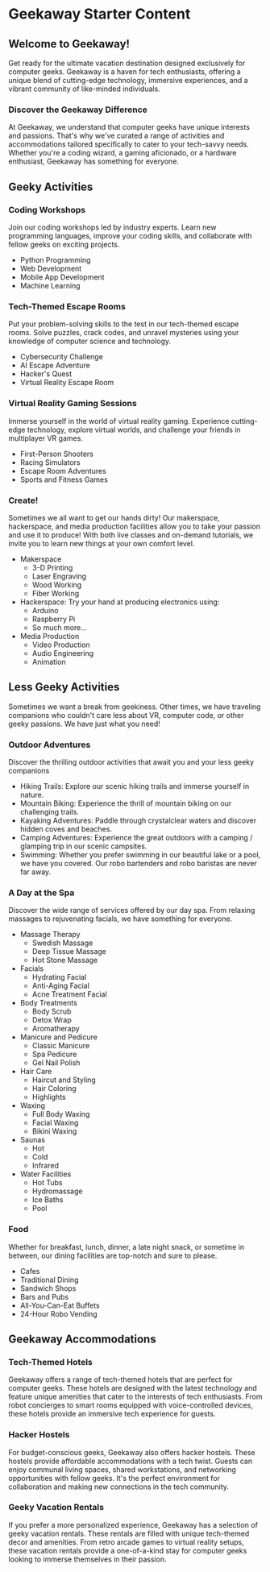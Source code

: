 # Geekaway Starter Content

## Welcome to Geekaway!

Get ready for the ultimate vacation destination designed exclusively for computer geeks. Geekaway is a haven for tech enthusiasts, offering a unique blend of cutting-edge technology, immersive experiences, and a vibrant community of like-minded individuals.

### Discover the Geekaway Difference

At Geekaway, we understand that computer geeks have unique interests and passions. That's why we've curated a range of activities and accommodations tailored specifically to cater to your tech-savvy needs. Whether you're a coding wizard, a gaming aficionado, or a hardware enthusiast, Geekaway has something for everyone.

## Geeky Activities

### Coding Workshops

Join our coding workshops led by industry experts. Learn new programming languages, improve your coding skills, and collaborate with fellow geeks on exciting projects.

- Python Programming
- Web Development
- Mobile App Development
- Machine Learning

### Tech-Themed Escape Rooms

Put your problem-solving skills to the test in our tech-themed escape rooms. Solve puzzles, crack codes, and unravel mysteries using your knowledge of computer science and technology.

- Cybersecurity Challenge
- AI Escape Adventure
- Hacker's Quest
- Virtual Reality Escape Room

### Virtual Reality Gaming Sessions

Immerse yourself in the world of virtual reality gaming. Experience cutting-edge technology, explore virtual worlds,
and challenge your friends in multiplayer VR games.

- First-Person Shooters
- Racing Simulators
- Escape Room Adventures 
- Sports and Fitness Games

### Create!

Sometimes we all want to get our hands dirty! Our makerspace, hackerspace, and media production facilities allow you to take your passion and use it to produce! With both live classes and on-demand tutorials, we invite you to learn new things at your own comfort level.

- Makerspace
  - 3-D Printing
  - Laser Engraving
  - Wood Working
  - Fiber Working
- Hackerspace: Try your hand at producing electronics using:
  - Arduino
  - Raspberry Pi
  - So much more...
- Media Production
  - Video Production
  - Audio Engineering
  - Animation

## Less Geeky Activities

Sometimes we want a break from geekiness. Other times, we have traveling companions who couldn't care less about VR, computer code, or other geeky passions. We have just what you need!

### Outdoor Adventures

Discover the thrilling outdoor activities that await you and your less geeky companions

- Hiking Trails: Explore our scenic hiking trails and immerse yourself in nature.
- Mountain Biking: Experience the thrill of mountain biking on our challenging trails.
- Kayaking Adventures: Paddle through crystalclear waters and discover hidden coves and beaches.
- Camping Adventures: Experience the great outdoors with a camping / glamping trip in our scenic campsites.
- Swimming: Whether you prefer swimming in our beautiful lake or a pool, we have you covered. Our robo bartenders and robo baristas are never far away.

### A Day at the Spa

Discover the wide range of services offered by our day spa. From relaxing massages to rejuvenating facials, we have something for everyone.

- Massage Therapy
  - Swedish Massage
  - Deep Tissue Massage
  - Hot Stone Massage
- Facials
  - Hydrating Facial
  - Anti-Aging Facial
  - Acne Treatment Facial
- Body Treatments
  - Body Scrub
  - Detox Wrap
  - Aromatherapy
- Manicure and Pedicure
  - Classic Manicure
  - Spa Pedicure
  - Gel Nail Polish
- Hair Care
  - Haircut and Styling
  - Hair Coloring
  - Highlights
- Waxing
  - Full Body Waxing
  - Facial Waxing
  - Bikini Waxing
- Saunas
  - Hot
  - Cold
  - Infrared
- Water Facilities
  - Hot Tubs
  - Hydromassage
  - Ice Baths
  - Pool

### Food

Whether for breakfast, lunch, dinner, a late night snack, or sometime in between, our dining facilities are top-notch and sure to please.

- Cafes
- Traditional Dining
- Sandwich Shops
- Bars and Pubs
- All-You-Can-Eat Buffets
- 24-Hour Robo Vending

## Geekaway Accommodations

### Tech-Themed Hotels

Geekaway offers a range of tech-themed hotels that are perfect for computer geeks. These hotels are designed with the latest technology and feature unique amenities that cater to the interests of tech enthusiasts. From robot concierges to smart rooms equipped with voice-controlled devices, these hotels provide an immersive tech experience for guests.

### Hacker Hostels

For budget-conscious geeks, Geekaway also offers hacker hostels. These hostels provide affordable accommodations with a tech twist. Guests can enjoy communal living spaces, shared workstations, and networking opportunities with fellow geeks. It's the perfect environment for collaboration and making new connections in the tech community.

### Geeky Vacation Rentals

If you prefer a more personalized experience, Geekaway has a selection of geeky vacation rentals. These rentals are filled with unique tech-themed decor and amenities. From
retro arcade games to virtual reality setups, these vacation rentals provide a one-of-a-kind stay for computer geeks looking to immerse themselves in their passion.